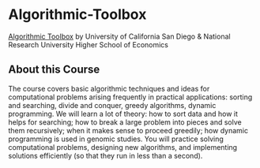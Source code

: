 # Algorithmic-Toolbox
[Algorithmic Toolbox](https://www.coursera.org/learn/algorithmic-toolbox) by University of California San Diego &amp; National Research University Higher School of Economics  

## About this Course
The course covers basic algorithmic techniques and ideas for computational problems arising frequently in practical applications: sorting and searching, divide and conquer, greedy algorithms, dynamic programming. We will learn a lot of theory: how to sort data and how it helps for searching; how to break a large problem into pieces and solve them recursively; when it makes sense to proceed greedily; how dynamic programming is used in genomic studies. You will practice solving computational problems, designing new algorithms, and implementing solutions efficiently (so that they run in less than a second).

